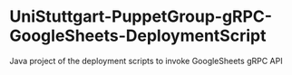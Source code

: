 # UniStuttgart-PuppetGroup-gRPC-GoogleSheets-DeploymentScript

Java project of the deployment scripts to invoke GoogleSheets gRPC API
